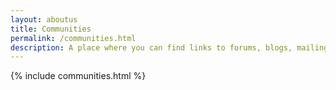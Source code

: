 ```yaml
---
layout: aboutus
title: Communities
permalink: /communities.html
description: A place where you can find links to forums, blogs, mailing lists, newsletters to be connected and contribute to interesting projects
---
```


{% include communities.html %}
